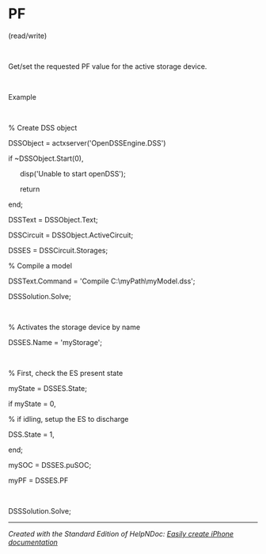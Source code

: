 # PF

(read/write)

&nbsp;

Get/set the requested PF value for the active storage device.&nbsp;

&nbsp;

Example

&nbsp;

% Create DSS object

DSSObject = actxserver('OpenDSSEngine.DSS')

if ~DSSObject.Start(0),

&nbsp; &nbsp; &nbsp; disp('Unable to start openDSS');

&nbsp; &nbsp; &nbsp; return

end;

DSSText = DSSObject.Text;

DSSCircuit = DSSObject.ActiveCircuit;

DSSES = DSSCircuit.Storages;

% Compile a model &nbsp; &nbsp; &nbsp; &nbsp;

DSSText.Command = 'Compile C:\\myPath\\myModel.dss';

DSSSolution.Solve;

&nbsp;

% Activates the storage device by name

DSSES.Name = 'myStorage';

&nbsp;

% First, check the ES present state

myState = DSSES.State;

if myState = 0,

% if idling, setup the ES to discharge

DSS.State = 1,

end;

mySOC = DSSES.puSOC;

myPF = DSSES.PF

&nbsp;

DSSSolution.Solve;

***
_Created with the Standard Edition of HelpNDoc: [Easily create iPhone documentation](<https://www.helpndoc.com/feature-tour/iphone-website-generation>)_
